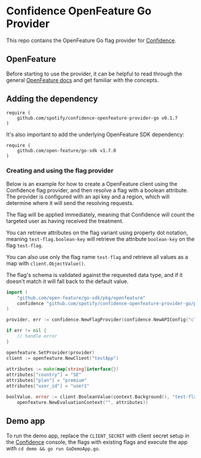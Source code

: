 # Confidence OpenFeature Go Provider

This repo contains the OpenFeature Go flag provider for [Confidence](https://confidence.spotify.com/).

## OpenFeature

Before starting to use the provider, it can be helpful to read through the general [OpenFeature docs](https://docs.openfeature.dev/)
and get familiar with the concepts. 

## Adding the dependency
<!---x-release-please-start-version-->
```
require (
	github.com/spotify/confidence-openfeature-provider-go v0.1.7
)
```
<!---x-release-please-end-->
It's also important to add the underlying OpenFeature SDK dependency:
```
require (
	github.com/open-feature/go-sdk v1.7.0
)
```

### Creating and using the flag provider

Below is an example for how to create a OpenFeature client using the Confidence flag provider, and then resolve
a flag with a boolean attribute. The provider is configured with an api key and a region, which will determine
where it will send the resolving requests. 

The flag will be applied immediately, meaning that Confidence will count the targeted user as having received the treatment. 

You can retrieve attributes on the flag variant using property dot notation, meaning `test-flag.boolean-key` will retrieve
the attribute `boolean-key` on the flag `test-flag`. 

You can also use only the flag name `test-flag` and retrieve all values as a map with `client.ObjectValue()`. 

The flag's schema is validated against the requested data type, and if it doesn't match it will fall back to the default value. 

```go
import (
    "github.com/open-feature/go-sdk/pkg/openfeature"
    confidence "github.com/spotify/confidence-openfeature-provider-go/pkg/provider"
)

provider, err := confidence.NewFlagProvider(confidence.NewAPIConfig("clientSecret"))

if err != nil {
    // handle error	
}

openfeature.SetProvider(provider)
client := openfeature.NewClient("testApp")
	
attributes := make(map[string]interface{})
attributes["country"] = "SE"
attributes["plan"] = "premium"
attributes["user_id"] = "user1"

boolValue, error := client.BooleanValue(context.Background(), "test-flag.boolean-key", false, 
	openfeature.NewEvaluationContext("", attributes))
```
## Demo app

To run the demo app, replace the `CLIENT_SECRET` with client secret setup in the 
[Confidence](https://confidence.spotify.com/) console, the flags with existing flags and execute 
the app with `cd demo && go run GoDemoApp.go`.

